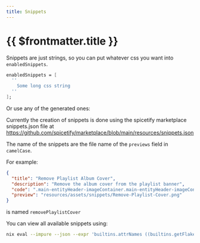 ```yaml
---
title: Snippets
---
```

# {{ $frontmatter.title }}

Snippets are just strings, so you can put whatever css you want into `enabledSnippets`.

```nix
enabledSnippets = [
  ''
    Some long css string
  ''
];
```

Or use any of the generated ones:

Currently the creation of snippets is done using the spicetify marketplace snippets.json file at <https://github.com/spicetify/marketplace/blob/main/resources/snippets.json>

The name of the snippets are the file name of the `previews` field in `camelCase`.

For example:

```json
{
  "title": "Remove Playlist Album Cover",
  "description": "Remove the album cover from the playlist banner",
  "code": ".main-entityHeader-imageContainer.main-entityHeader-imageContainerNew { display: none; }",
  "preview": "resources/assets/snippets/Remove-Playlist-Cover.png"
}
```

is named `removePlaylistCover`

You can view all available snippets using:

```bash
nix eval --impure --json --expr 'builtins.attrNames ((builtins.getFlake "github:Gerg-L/spicetify-nix").legacyPackages.x86_64-linux.snippets)'
```
